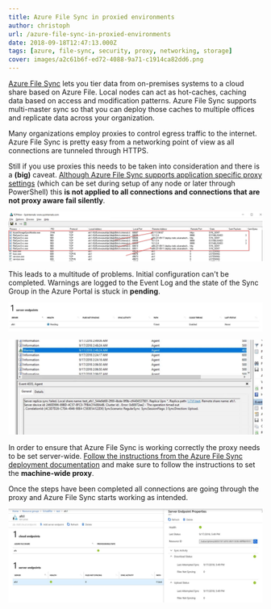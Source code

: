 ```yaml
---
title: Azure File Sync in proxied environments
author: christoph
url: /azure-file-sync-in-proxied-environments
date: 2018-09-18T12:47:13.000Z
tags: [azure, file-sync, security, proxy, networking, storage]
cover: images/a2c61b6f-ed72-4088-9a71-c1914ca82dd6.png
---
```


[Azure File Sync](https://docs.microsoft.com/en-us/azure/storage/files/storage-sync-files-planning) lets you tier data from on-premises systems to a cloud share based on Azure File. Local nodes can act as hot-caches, caching data based on access and modification patterns. Azure File Sync supports multi-master sync so that you can deploy those caches to multiple offices and replicate data across your organization.

Many organizations employ proxies to control egress traffic to the internet. Azure File Sync is pretty easy from a networking point of view as all connections are tunneled through HTTPS.

Still if you use proxies this needs to be taken into consideration and there is a **(big)** caveat. [Although Azure File Sync supports application specific proxy settings](https://docs.microsoft.com/en-us/azure/storage/files/storage-sync-files-firewall-and-proxy#proxy) (which can be set during setup of any node or later through PowerShell) this **is not applied to all connections and connections that are not proxy aware fail silently**.

![TCPView showing some non-proxied connections](images/image-34.png)

This leads to a multitude of problems. Initial configuration can't be completed. Warnings are logged to the Event Log and the state of the Sync Group in the Azure Portal is stuck in **pending**.

![Server Endpoint in **pending** state due to network connection issues](images/image-35.png)

![Warning due to network time outs in Windows Event Log ](images/image-36.png)

In order to ensure that Azure File Sync is working correctly the proxy needs to be set server-wide. [Follow the instructions from the Azure File Sync deployment documentation](https://docs.microsoft.com/en-us/azure/storage/files/storage-sync-files-firewall-and-proxy#proxy) and make sure to follow the instructions to set the **machine-wide proxy**.

Once the steps have been completed all connections are going through the proxy and Azure File Sync starts working as intended.

![Functioning server endpoint in Sync Group](images/image-38.png)